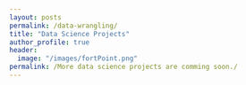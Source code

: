 ```yaml
---
layout: posts
permalink: /data-wrangling/
title: "Data Science Projects"
author_profile: true
header:
  image: "/images/fortPoint.png"
permalink: /More data science projects are comming soon./
---
```




